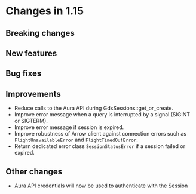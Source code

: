 # Changes in 1.15


## Breaking changes


## New features


## Bug fixes


## Improvements

* Reduce calls to the Aura API during GdsSessions::get_or_create.
* Improve error message when a query is interrupted by a signal (SIGINT or SIGTERM).
* Improve error message if session is expired.
* Improve robustness of Arrow client against connection errors such as `FlightUnavailableError` and `FlightTimedOutError`.
* Return dedicated error class `SessionStatusError` if a session failed or expired.


## Other changes

* Aura API credentials will now be used to authenticate with the Session
